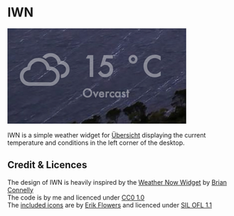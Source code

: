 # IWN

![Screenshot](/Screenshot.png)

IWN is a simple weather widget for [Übersicht](http://tracesof.net/uebersicht/) displaying the current temperature and conditions in the left corner of the desktop.

## Credit & Licences
The design of IWN is heavily inspired by the [Weather Now Widget](https://github.com/briandconnelly/weathernow-widget) by [Brian Connelly](https://github.com/briandconnelly)<br/>
The code is by me and licenced under [CC0 1.0](https://creativecommons.org/publicdomain/zero/1.0/)<br/>
The [included icons](https://github.com/erikflowers/weather-icons) are by [Erik Flowers](https://github.com/erikflowers) and licenced under [SIL OFL 1.1](https://opensource.org/licenses/OFL-1.1)
